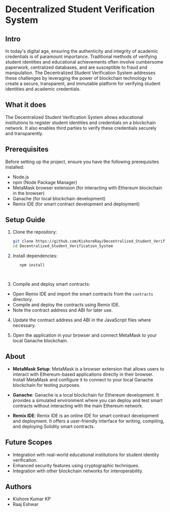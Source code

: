 # Decentralized Student Verification System

## Intro
In today's digital age, ensuring the authenticity and integrity of academic credentials is of paramount importance. Traditional methods of verifying student identities and educational achievements often involve cumbersome paperwork, centralized databases, and are susceptible to fraud and manipulation. The Decentralized Student Verification System addresses these challenges by leveraging the power of blockchain technology to create a secure, transparent, and immutable platform for verifying student identities and academic credentials.

## What it does
The Decentralized Student Verification System allows educational institutions to register student identities and credentials on a blockchain network. It also enables third parties to verify these credentials securely and transparently.

## Prerequisites
Before setting up the project, ensure you have the following prerequisites installed:
- Node.js
- npm (Node Package Manager)
- MetaMask browser extension (for interacting with Ethereum blockchain in the browser)
- Ganache (for local blockchain development)
- Remix IDE (for smart contract development and deployment)

## Setup Guide
1. Clone the repository:
   ```bash
   git clone https://github.com/KishoreRay/Decentralized_Student_Verification_System
   cd Decentralized_Student_Verification_System

2. Install dependencies:
   ```bash
      npm install

  
3. Compile and deploy smart contracts:
- Open Remix IDE and import the smart contracts from the `contracts` directory.
- Compile and deploy the contracts using Remix IDE.
- Note the contract address and ABI for later use.

4. Update the contract address and ABI in the JavaScript files where necessary.


5. Open the application in your browser and connect MetaMask to your local Ganache blockchain.

## About
- **MetaMask Setup**: MetaMask is a browser extension that allows users to interact with Ethereum-based applications directly in their browser. Install MetaMask and configure it to connect to your local Ganache blockchain for testing purposes.

- **Ganache**: Ganache is a local blockchain for Ethereum development. It provides a simulated environment where you can deploy and test smart contracts without interacting with the main Ethereum network.

- **Remix IDE**: Remix IDE is an online IDE for smart contract development and deployment. It offers a user-friendly interface for writing, compiling, and deploying Solidity smart contracts.

## Future Scopes
- Integration with real-world educational institutions for student identity verification.
- Enhanced security features using cryptographic techniques.
- Integration with other blockchain networks for interoperability.

## Authors
- Kishore Kumar KP
- Raaj Eshwar

